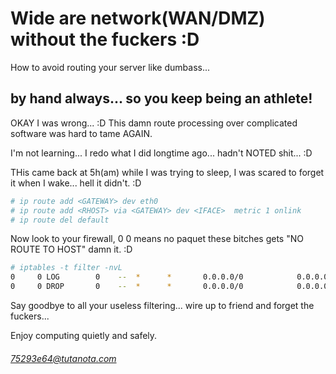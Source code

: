 # Wide are network(WAN/DMZ) without the fuckers :D

How to avoid routing your server like dumbass...

## by hand always... so you keep being an athlete!

OKAY I was wrong... :D This damn route processing over complicated software was hard to tame AGAIN.

I'm not learning... I redo what I did longtime ago... hadn't NOTED shit... :D

THis came back at 5h(am) while I was trying to sleep, I was scared to forget it when I wake... hell it didn't. :D

```sh
# ip route add <GATEWAY> dev eth0
# ip route add <RHOST> via <GATEWAY> dev <IFACE>  metric 1 onlink
# ip route del default
```

Now look to your firewall, 0 0 means no paquet these bitches gets "NO ROUTE TO HOST" damn it. :D

```sh
# iptables -t filter -nvL
0     0 LOG        0    --  *      *       0.0.0.0/0            0.0.0.0/0            limit: avg 1/sec burst 5 LOG flags 0 level 4
0     0 DROP       0    --  *      *       0.0.0.0/0            0.0.0.0/0
```

Say goodbye to all your useless filtering... wire up to friend and forget the fuckers...

Enjoy computing quietly and safely.

###### 75293e64@tutanota.com
